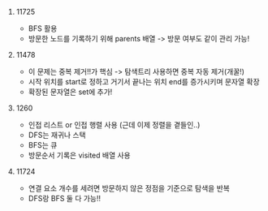 1. 11725
    - BFS 활용
    - 방문한 노드를 기록하기 위해 parents 배열 -> 방문 여부도 같이 관리 가능!
  
2. 11478
   - 이 문제는 중복 제거!!가 핵심 -> 탐색트리 사용하면 중복 자동 제거(개꿀!)
   - 시작 위치를 start로 정하고 거기서 끝나는 위치 end를 증가시키며 문자열 확장
   - 확장된 문자열은 set에 추가!
  
3. 1260
    - 인접 리스트 or 인접 행렬 사용 (근데 이제 정렬을 곁들인..)
    - DFS는 재귀나 스택
    - BFS는 큐
    - 방문순서 기록은 visited 배열 사용

4. 11724
    - 연결 요소 개수를 세려면 방문하지 않은 정점을 기준으로 탐색을 반복
    - DFS랑 BFS 둘 다 가능!!